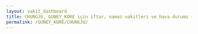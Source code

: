 ```yaml
---
layout: vakit_dashboard
title: CHUNGJU, GUNEY_KORE için iftar, namaz vakitleri ve hava durumu - ilçe/eyalet seç
permalink: /GUNEY_KORE/CHUNGJU/
---
```


<script type="text/javascript">
  var GLOBAL_COUNTRY = 'GUNEY_KORE';
  var GLOBAL_CITY = 'CHUNGJU';
  var GLOBAL_STATE = '';
  var lat = 72;
  var lon = 21;
</script>
